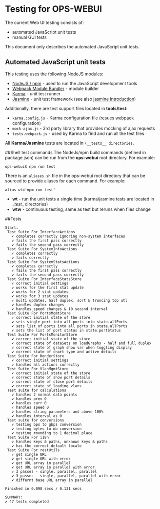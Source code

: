 # Testing for OPS-WEBUI
The current Web UI testing consists of:
* automated JavaScript unit tests
* manual GUI tests

This document only describes the automated JavaScript unit tests.

## Automated JavaScript unit tests
This testing uses the following NodeJS modules:
* [NodeJS / npm](https://nodejs.org/en) - used to run the JavaScript development tools
* [Webpack Module Bundler](https://webpack.github.io/) - module builder
* [Karma](http://karma-runner.github.io/0.13/index.html) - unit test runner
* [Jasmine](http://jasmine.github.io/) - unit test framework (see also [jasmine introduction](http://jasmine.github.io/2.0/introduction.html))

Additionally, there are test support files located in **tools/test**:
* `karma.config.js` - Karma configuration file (resues webpack configuration)
* `mock-ajax.js` - 3rd party library that provides mocking of ajax requests
* `tests.webpack.js` - used by Karma to find and run all the test files

All **Karma/Jasmine** tests are located in `\__tests__ directories`.

##Shell test commands
The NodeJs/npm build commands (defined in package.json) can be run from the **ops-webui** root directory.  For example:

    ops-webui$ npm run test

There is an `aliases.sh` file in the ops-webui root directory that can be sourced to provide aliases for each command.  For example:

    alias wt='npm run test'

* **wt** - run the unit tests a single time (karma/jasmine tests are located in \__test__ directories)
* **wtw** - continuous testing, same as test but reruns when files change

##Tests

    Start:
     Test Suite For InterfaceActions
       ✔ completes correctly ignoring non-system interfaces
       ✔ fails the first pass correctly
       ✔ fails the second pass correctly
     Test Suite For SystemInfoActions
       ✔ completes correctly
       ✔ fails correctly
     Test Suite For SystemStatsActions
       ✔ completes correctly
       ✔ fails the first pass correctly
       ✔ fails the second pass correctly
     Test Suite For InterfaceStatsStore
       ✔ correct initial settings
       ✔ works for the first stat update
       ✔ works for 2 stat updates
       ✔ works for 3 stat updates
       ✔ multi updates, half duplex, sort & truncing top utl
       ✔ handles duplex changes
       ✔ handles speed changes & 10 second interval
     Test Suite For PortsMgmtStore
       ✔ correct initial state of the store
       ✔ sets single port into all ports into state.allPorts
       ✔ sets list of ports into all ports in state.allPorts
       ✔ sets the list of port status in state.portStatus
     Test Suite For PortsMonitorStore
       ✔ correct initial state of the store
       ✔ correct state of dataSets on loadGraphs - half and full duplex
       ✔ correct state of graph show var when toggling display
       ✔ correct state of chart type and active details
     Test Suite For RenderStore
       ✔ correct initial settings
       ✔ handles all actions correctly
     Test Suite For VlanMgmtStore
       ✔ correct initial state of the store
       ✔ correct state of show port details
       ✔ correct state of close port details
       ✔ correct state of loading vlans
     Test suite for calculations
       ✔ handles 2 normal data points
       ✔ handles prev 0
       ✔ handles curr 0
       ✔ handles speed 0
       ✔ handles string parameters and above 100%
       ✔ handles interval as 0
     Test suite for conversions
       ✔ testing bps to gbps conversion
       ✔ testing bytes to mb conversion
       ✔ testing rounding to 1 decimal place
     Test Suite For i18n
       ✔ handles keys & paths, unknown keys & paths
       ✔ has the correct default locale
     Test Suite For restUtils
       ✔ get single URL
       ✔ get single URL with error
       ✔ get URL array in parallel
       ✔ get URL array in parallel with error
       ✔ 3 passes - single, parallel, parallel
       ✔ 3 passes - single, parallel, parallel with error
       ✔ differnt base URL array in parallel

    Finished in 0.098 secs / 0.131 secs

    SUMMARY:
    ✔ 47 tests completed
